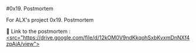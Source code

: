 #0x19. Postmortem

For ALX's project 0x19. Postmortem

🔗 Link to the postmortem : <a href="Click here!" target="blank"><src="https://drive.google.com/file/d/12kOM0V9ndKkqohSxbKvxmDnNXf4zpAjA/view">
